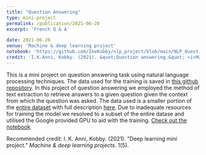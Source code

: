 ```yaml
---
title: "Question Answering"
type: mini-project
permalink: /publication/2021-06-20
excerpt: 'French Q & A'

date: 2021-06-20
venue: 'Machine & deep learning project'
notebook: 'https://github.com/IkeKobby/nlp_project/blob/main/NLP_Question_Asnwering_.ipynb'
credit: 'I.K.Anni, Kobby. (2021). &quot;Question answering.&quot; <i>Machine & deep learning project</i>. 1(5).'
---
```


This is a mini project on question answering task using natural language processing techniques. The data used for the training is saved in [this github repository](https://github.com/IkeKobby/nlp_project/raw/main/used_data.zip). In this project of question answering we employed the method of text extraction to retrieve answers to a given question given the context from which the question was asked. The data used is a smaller portion of the [entire dataset](https://github.com/ndah-e/Natural-language-processing-course/blob/main/notebooks/data/fquad1.0.zip) with full description [here](https://fquad.illuin.tech/). Due to inadequate resources for training the model we resolved to a subset of the entire datase and utilised the Google provided GPU to aid with the training. [Check out the notebook](https://github.com/IkeKobby/nlp_project/blob/main/NLP_Question_Asnwering_.ipynb)


Recommended credit: I. K. Anni, Kobby. (2021). "Deep learning mini project." <i>Machine & deep learning projects</i>. 1(5).
